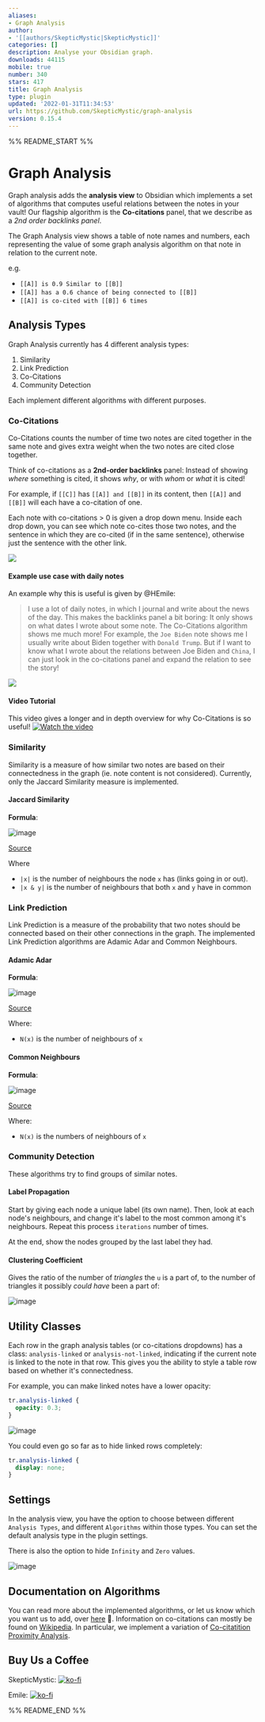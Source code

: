 ```yaml
---
aliases:
- Graph Analysis
author:
- '[[authors/SkepticMystic|SkepticMystic]]'
categories: []
description: Analyse your Obsidian graph.
downloads: 44115
mobile: true
number: 340
stars: 417
title: Graph Analysis
type: plugin
updated: '2022-01-31T11:34:53'
url: https://github.com/SkepticMystic/graph-analysis
version: 0.15.4
---
```


%% README_START %%

# Graph Analysis

Graph analysis adds the **analysis view** to Obsidian which implements a set of
algorithms that computes useful relations between the notes in your vault! Our
flagship algorithm is the **Co-citations** panel, that we describe as a _2nd
order backlinks panel_.

The Graph Analysis view shows a table of note names and numbers, each
representing the value of some graph analysis algorithm on that note in relation
to the current note.

e.g.

- `[[A]] is 0.9 Similar to [[B]]`
- `[[A]] has a 0.6 chance of being connected to [[B]]`
- `[[A]] is co-cited with [[B]] 6 times`

## Analysis Types

Graph Analysis currently has 4 different analysis types:

1. Similarity
2. Link Prediction
3. Co-Citations
4. Community Detection

Each implement different algorithms with different purposes.

### Co-Citations

Co-Citations counts the number of time two notes are cited together in the same
note and gives extra weight when the two notes are cited close together.

Think of co-citations as a **2nd-order backlinks** panel: Instead of showing
_where_ something is cited, it shows _why_, or with _whom_ or _what_ it is
cited!

For example, if `[[C]]` has `[[A]] and [[B]]` in its content, then `[[A]]` and
`[[B]]` will each have a co-citation of one.

Each note with co-citations > 0 is given a drop down menu. Inside each drop
down, you can see which note co-cites those two notes, and the sentence in which
they are co-cited (if in the same sentence), otherwise just the sentence with
the other link.

![](https://i.imgur.com/9yspOkN.png)

#### Example use case with daily notes

An example why this is useful is given by @HEmile:

> I use a lot of daily notes, in which I journal and write about the news of the
> day. This makes the backlinks panel a bit boring: It only shows on what dates
> I wrote about some note. The Co-Citations algorithm shows me much more! For
> example, the `Joe Biden` note shows me I usually write about Biden together
> with `Donald Trump`. But if I want to know what I wrote about the relations
> between Joe Biden and `China`, I can just look in the co-citations panel and
> expand the relation to see the story!

![](https://i.imgur.com/udPkuV3.png)

#### Video Tutorial
This video gives a longer and in depth overview for why Co-Citations is so useful!
[![Watch the video](https://yt-embed.herokuapp.com/embed?v=rK6JVDrGERA)](https://youtu.be/rK6JVDrGERA)

### Similarity

Similarity is a measure of how similar two notes are based on their
connectedness in the graph (ie. note content is not considered). Currently, only
the Jaccard Similarity measure is implemented.

#### Jaccard Similarity

**Formula**:

![image](https://user-images.githubusercontent.com/70717676/139872572-93504295-6d29-4722-bdb1-3fbeb7bc22ec.png)

[Source](https://neo4j.com/docs/graph-data-science/current/alpha-algorithms/jaccard/#alpha-algorithms-similarity-jaccard-context)

Where

- `|x|` is the number of neighbours the node `x` has (links going in or out).
- `|x & y|` is the number of neighbours that both `x` and `y` have in common

### Link Prediction

Link Prediction is a measure of the probability that two notes should be
connected based on their other connections in the graph. The implemented Link
Prediction algorithms are Adamic Adar and Common Neighbours.

#### Adamic Adar

**Formula**:

![image](https://user-images.githubusercontent.com/70717676/139873180-c870e072-843c-42a9-83fc-87205b408754.png)

[Source](https://neo4j.com/docs/graph-data-science/current/alpha-algorithms/adamic-adar/)

Where:

- `N(x)` is the number of neighbours of `x`

#### Common Neighbours

**Formula**:

![image](https://user-images.githubusercontent.com/70717676/139873406-d0542335-3b8c-4d08-8a5b-4510408ebd4e.png)

[Source](https://neo4j.com/docs/graph-data-science/current/alpha-algorithms/common-neighbors/)

Where:

- `N(x)` is the numbers of neighbours of `x`

### Community Detection

These algorithms try to find groups of similar notes.

#### Label Propagation

Start by giving each node a unique label (its own name). Then, look at each node's neighbours, and change it's label to the most common among it's neighbours. 
Repeat this process `iterations` number of times. 

At the end, show the nodes grouped by the last label they had.

#### Clustering Coefficient

Gives the ratio of the number of _triangles_ the `u` is a part of, to the number of triangles it possibly _could have_ been a part of:

![image](https://user-images.githubusercontent.com/70717676/140610147-0a05201f-d9c7-4c0c-b423-6bbeeb81253b.png)

## Utility Classes

Each row in the graph analysis tables (or co-citations dropdowns) has a class:
`analysis-linked` or `analysis-not-linked`, indicating if the current note is
linked to the note in that row. This gives you the ability to style a table row
based on whether it's connectedness.

For example, you can make linked notes have a lower opacity:

```css
tr.analysis-linked {
  opacity: 0.3;
}
```

![image](https://user-images.githubusercontent.com/70717676/139862955-75284ff5-0ced-4548-bf6e-caa353a16fe0.png)

You could even go so far as to hide linked rows completely:

```css
tr.analysis-linked {
  display: none;
}
```

## Settings

In the analysis view, you have the option to choose between different
`Analysis Types`, and different `Algorithms` within those types. You can set the
default analysis type in the plugin settings.

There is also the option to hide `Infinity` and `Zero` values.

![image](https://user-images.githubusercontent.com/70717676/138652879-d8b0e4a7-d70a-44e8-ba3c-67e04f6a8edd.png)

## Documentation on Algorithms

You can read more about the implemented algorithms, or let us know which you
want us to add, over
[here](https://neo4j.com/docs/graph-data-science/current/algorithms/) 👀.
Information on co-citations can mostly be found on
[Wikipedia](https://en.wikipedia.org/wiki/Co-citation). In particular, we
implement a variation of
[Co-citatition Proximity Analysis](https://en.wikipedia.org/wiki/Co-citation_Proximity_Analysis).


## Buy Us a Coffee

SkepticMystic: [![ko-fi](https://ko-fi.com/img/githubbutton_sm.svg)](https://ko-fi.com/G2G454TZF)

Emile: [![ko-fi](https://ko-fi.com/img/githubbutton_sm.svg)](https://ko-fi.com/Emile)


%% README_END %%